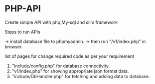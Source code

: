 PHP-API
=======

Create simple API with php,My-sql and slim framework

Steps to run APIs

-> install database file to phpmyadmin.
-> then run "/v1/index.php" in browser.


list of pages for change required code as per your requirement

1) "include/config.php" for database connectivity.
2) "v1/index.php" for showing appropriate json format data.
3) "include/DbHandler.php" for fetching and adding data to database.
